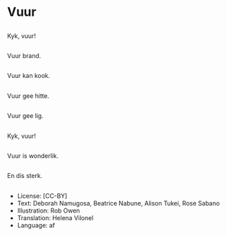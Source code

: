 # Vuur

##
Kyk, vuur!

##
Vuur brand.

##
Vuur kan kook.

##
Vuur gee hitte.

##
Vuur gee lig.

##
Kyk, vuur!

##
Vuur is wonderlik.

##
En dis sterk.

##
* License: [CC-BY]
* Text: Deborah Namugosa, Beatrice Nabune, Alison Tukei, Rose Sabano
* Illustration: Rob Owen
* Translation: Helena Vilonel
* Language: af
